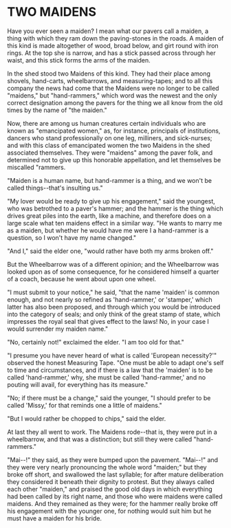 # TWO MAIDENS

Have you ever seen a maiden? I mean what our pavers call a maiden,
a thing with which they ram down the paving-stones in the roads. A
maiden of this kind is made altogether of wood, broad below, and
girt round with iron rings. At the top she is narrow, and has a
stick passed across through her waist, and this stick forms the arms
of the maiden.

In the shed stood two Maidens of this kind. They had their place
among shovels, hand-carts, wheelbarrows, and measuring-tapes; and to
all this company the news had come that the Maidens were no longer
to be called "maidens," but "hand-rammers," which word was the
newest and the only correct designation among the pavers for the thing
we all know from the old times by the name of "the maiden."

Now, there are among us human creatures certain individuals who
are known as "emancipated women," as, for instance, principals of
institutions, dancers who stand professionally on one leg,
milliners, and sick-nurses; and with this class of emancipated women
the two Maidens in the shed associated themselves. They were "maidens"
among the paver folk, and determined not to give up this honorable
appellation, and let themselves be miscalled "rammers.

"Maiden is a human name, but hand-rammer is a thing, and we
won't be called things--that's insulting us."

"My lover would be ready to give up his engagement," said the
youngest, who was betrothed to a paver's hammer; and the hammer is the
thing which drives great piles into the earth, like a machine, and
therefore does on a large scale what ten maidens effect in a similar
way. "He wants to marry me as a maiden, but whether he would have me
were I a hand-rammer is a question, so I won't have my name changed."

"And I," said the elder one, "would rather have both my arms
broken off."

But the Wheelbarrow was of a different opinion; and the
Wheelbarrow was looked upon as of some consequence, for he
considered himself a quarter of a coach, because he went about upon
one wheel.

"I must submit to your notice," he said, "that the name 'maiden'
is common enough, and not nearly so refined as 'hand-rammer,' or
'stamper,' which latter has also been proposed, and through which
you would be introduced into the category of seals; and only think
of the great stamp of state, which impresses the royal seal that gives
effect to the laws! No, in your case I would surrender my maiden
name."

"No, certainly not!" exclaimed the elder. "I am too old for that."

"I presume you have never heard of what is called 'European
necessity?'" observed the honest Measuring Tape. "One must be able
to adapt one's self to time and circumstances, and if there is a law
that the 'maiden' is to be called 'hand-rammer,' why, she must be
called 'hand-rammer,' and no pouting will avail, for everything has
its measure."

"No; if there must be a change," said the younger, "I should
prefer to be called 'Missy,' for that reminds one a little of
maidens."

"But I would rather be chopped to chips," said the elder.

At last they all went to work. The Maidens rode--that is, they
were put in a wheelbarrow, and that was a distinction; but still
they were called "hand-rammers."

"Mai--!" they said, as they were bumped upon the pavement.
"Mai--!" and they were very nearly pronouncing the whole word "maiden;"
but they broke off short, and swallowed the last syllable; for after
mature deliberation they considered it beneath their dignity to
protest. But they always called each other "maiden," and praised the
good old days in which everything had been called by its right name,
and those who were maidens were called maidens. And they remained as
they were; for the hammer really broke off his engagement with the
younger one, for nothing would suit him but he must have a maiden
for his bride.




